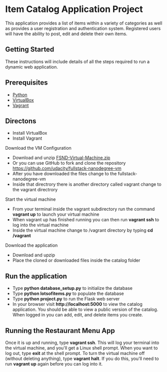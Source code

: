 # Item Catalog Application Project

This application provides a list of items within a variety of categories as well as provides a user registration and authentication system. Registered users will have the ability to post, edit and delete their own items.

## Getting Started

These instructions will include details of all the steps required to run a dynamic web application.

## Prerequisites

* [Python](https://www.python.org)
* [VirtualBox](https://www.virtualbox.org/wiki/Downloads)
* [Vagrant](https://www.vagrantup.com/downloads.html)

## Directons

* Install VirtualBox
* Install Vagrant

Download the VM Configuration

* Download and unzip [FSND-Virtual-Machine.zip](https://github.com/udacity/fullstack-nanodegree-vm/archive/master.zip)
* Or you can use GitHub to fork and clone the repository https://github.com/udacity/fullstack-nanodegree-vm
* After you have downloaded the files change to the fullstack-nanodegree-vm
* Inside that directrory there is another directory called vagrant change to the vagrant directrory

Start the virtual machine

* From your terminal inside the vagrant subdirectory run the command **vagrant up** to launch your virtual machine
* When vagrant up has finished running you can then run **vagrant ssh** to log into the virtual machine
* Inside the virtual machine change to /vagrant directory by typing **cd /vagrant**

Download the application

* Download and upzip
* Place the cloned or downloaded files inside the catalog folder


## Run the application

* Type **python database_setup.py** to initialize the database
* Type **python lotsofitems.py** to populate the database
* Type **python project.py** to run the Flask web server
* In your browser visit **http://localhost:5000** to view the catalog application. You should be able to view a public version of the catalog. When logged in you can add, edit, and delete items you create.


## Running the Restaurant Menu App
Once it is up and running, type **vagrant ssh**. This will log your terminal into the virtual machine, and you'll get a Linux shell prompt. When you want to log out, type **exit** at the shell prompt.  To turn the virtual machine off (without deleting anything), type **vagrant halt**. If you do this, you'll need to run **vagrant up** again before you can log into it.
